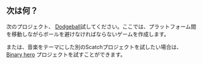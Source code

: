 ## 次は何？

次のプロジェクト、 [Dodgeball](https://projects.raspberrypi.org/en/projects/dodgeball)試してください。ここでは、プラットフォーム間を移動しながらボールを避けなければならないゲームを作成します。

または、音楽をテーマにした別のScatchプロジェクトを試したい場合は、 [Binary hero](https://projects.raspberrypi.org/en/projects/binary-hero) プロジェクトを試すことができます。